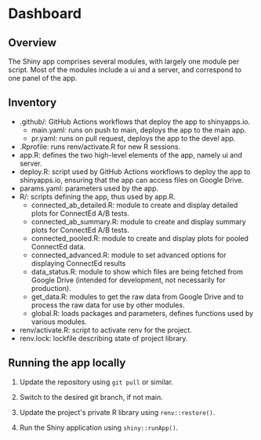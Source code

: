 # Dashboard

## Overview

The Shiny app comprises several modules, with largely one module per script. Most of the modules include a ui and a server, and correspond to one panel of the app.

## Inventory

- .github/: GitHub Actions workflows that deploy the app to shinyapps.io.
  - main.yaml: runs on push to main, deploys the app to the main app.
  - pr.yaml: runs on pull request, deploys the app to the devel app.
- .Rprofile: runs renv/activate.R for new R sessions.
- app.R: defines the two high-level elements of the app, namely ui and server.
- deploy.R: script used by GitHub Actions workflows to deploy the app to shinyapps.io, ensuring that the app can access files on Google Drive.
- params.yaml: parameters used by the app.
- R/: scripts defining the app, thus used by app.R.
  - connected_ab_detailed.R: module to create and display detailed plots for ConnectEd A/B tests.
  - connected_ab_summary.R: module to create and display summary plots for ConnectEd A/B tests.
  - connected_pooled.R: module to create and display plots for pooled ConnectEd data.
  - connected_advanced.R: module to set advanced options for displaying ConnectEd results
  - data_status.R: module to show which files are being fetched from Google Drive (intended for development, not necessarily for production).
  - get_data.R: modules to get the raw data from Google Drive and to process the raw data for use by other modules.
  - global.R: loads packages and parameters, defines functions used by various modules.
- renv/activate.R: script to activate renv for the project.
- renv.lock: lockfile describing state of project library.

## Running the app locally

1. Update the repository using `git pull` or similar.

1. Switch to the desired git branch, if not main.

1. Update the project's private R library using `renv::restore()`.

1. Run the Shiny application using `shiny::runApp()`.
